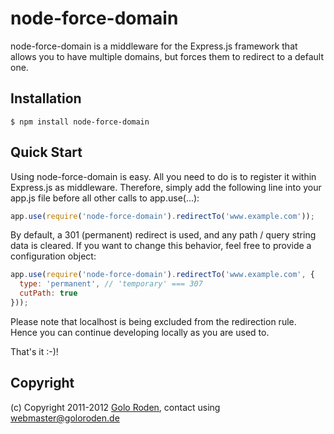 # node-force-domain

node-force-domain is a middleware for the Express.js framework that allows you to have multiple domains, but forces them to redirect to a default one.

## Installation

    $ npm install node-force-domain

## Quick Start

Using node-force-domain is easy. All you need to do is to register it within Express.js as middleware. Therefore, simply add the following line into your app.js file before all other calls to app.use(...):

```javascript
app.use(require('node-force-domain').redirectTo('www.example.com'));
```

By default, a 301 (permanent) redirect is used, and any path / query string data is cleared. If you want to change this behavior, feel free to provide a configuration object:

```javascript
app.use(require('node-force-domain').redirectTo('www.example.com', {
  type: 'permanent', // 'temporary' === 307
  cutPath: true
}));
```

Please note that localhost is being excluded from the redirection rule. Hence you can continue developing locally as you are used to.

That's it :-)!

## Copyright

(c) Copyright 2011-2012 [Golo Roden](http://www.goloroden.de), contact using webmaster@goloroden.de
